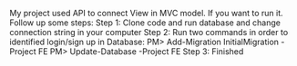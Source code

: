 My project used API to connect View in MVC model.
If you want to run it. Follow up some steps:
Step 1: Clone code and run database and change connection string in your computer
Step 2: Run two commands in order to identified login/sign up in Database: 
    PM> Add-Migration InitialMigration -Project FE
    PM> Update-Database -Project FE
Step 3: Finished
